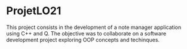 # ProjetLO21

This project consists in the development of a note manager application using C++ and Q. The objective was to collaborate on a software development project exploring OOP concepts and techinques.
